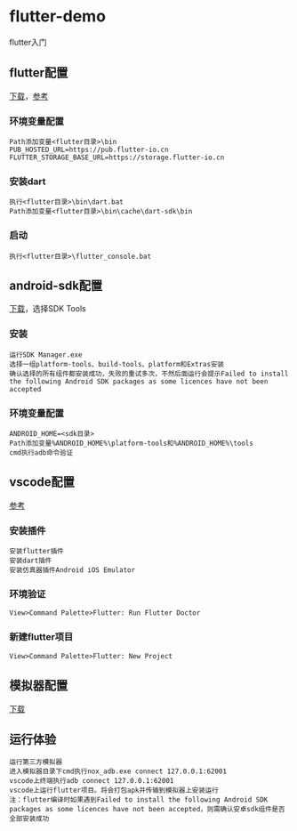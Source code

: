# flutter-demo
flutter入门

## flutter配置
[下载](https://github.com/flutter/flutter/releases)，[参考](https://flutterchina.club/setup-windows/)

### 环境变量配置
```
Path添加变量<flutter目录>\bin
PUB_HOSTED_URL=https://pub.flutter-io.cn
FLUTTER_STORAGE_BASE_URL=https://storage.flutter-io.cn
```

### 安装dart
```
执行<flutter目录>\bin\dart.bat
Path添加变量<flutter目录>\bin\cache\dart-sdk\bin
```

### 启动
```
执行<flutter目录>\flutter_console.bat
```

## android-sdk配置
[下载](https://www.androiddevtools.cn/)，选择SDK Tools

### 安装
```
运行SDK Manager.exe
选择一组platform-tools、build-tools、platform和Extras安装
确认选择的所有组件都安装成功，失败的重试多次，不然后面运行会提示Failed to install the following Android SDK packages as some licences have not been accepted
```

### 环境变量配置
```
ANDROID_HOME=<sdk目录>
Path添加变量%ANDROID_HOME%\platform-tools和%ANDROID_HOME%\tools
cmd执行adb命令验证
```

## vscode配置
[参考](https://flutterchina.club/get-started/editor/#vscode)
### 安装插件
```
安装flutter插件
安装dart插件
安装仿真器插件Android iOS Emulator
```

### 环境验证
```
View>Command Palette>Flutter: Run Flutter Doctor
```

### 新建flutter项目
```
View>Command Palette>Flutter: New Project
```

## 模拟器配置
[下载](https://www.yeshen.com/)

## 运行体验
```
运行第三方模拟器
进入模拟器目录下cmd执行nox_adb.exe connect 127.0.0.1:62001
vscode上终端执行adb connect 127.0.0.1:62001
vscode上运行flutter项目。将会打包apk并传输到模拟器上安装运行
注：flutter编译时如果遇到Failed to install the following Android SDK packages as some licences have not been accepted，则需确认安卓sdk组件是否全部安装成功
```
